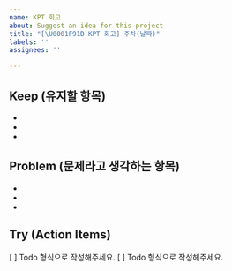 ```yaml
---
name: KPT 회고
about: Suggest an idea for this project
title: "[\U0001F91D KPT 회고] 주차(날짜)"
labels: ''
assignees: ''

---
```


## Keep (유지할 항목)
-
-
-

## Problem (문제라고 생각하는 항목)
-
-
-

## Try (Action Items)
[ ] Todo 형식으로 작성해주세요.
[ ] Todo 형식으로 작성해주세요.
